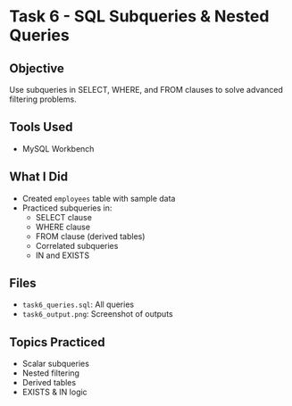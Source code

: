 # Task 6 - SQL Subqueries & Nested Queries

##  Objective
Use subqueries in SELECT, WHERE, and FROM clauses to solve advanced filtering problems.

##  Tools Used
- MySQL Workbench

##  What I Did
- Created `employees` table with sample data
- Practiced subqueries in:
  - SELECT clause
  - WHERE clause
  - FROM clause (derived tables)
  - Correlated subqueries
  - IN and EXISTS

##  Files
- `task6_queries.sql`: All queries
- `task6_output.png`: Screenshot of outputs

##  Topics Practiced
- Scalar subqueries
- Nested filtering
- Derived tables
- EXISTS & IN logic

